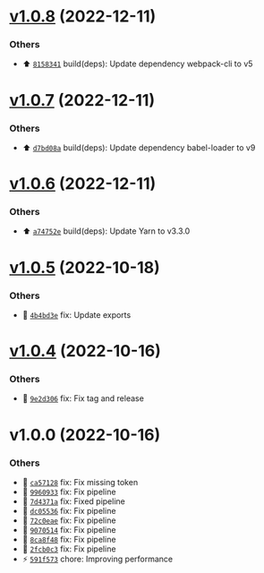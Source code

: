 # [v1.0.8](https://github.com/bryanjtc/react-images-upload/compare/v1.0.7...v1.0.8) (2022-12-11)

### Others

- ⬆️ [`8158341`](https://github.com/bryanjtc/react-images-upload/commit/8158341) build(deps): Update dependency webpack-cli to v5

# [v1.0.7](https://github.com/bryanjtc/react-images-upload/compare/v1.0.6...v1.0.7) (2022-12-11)

### Others

- ⬆️ [`d7bd08a`](https://github.com/bryanjtc/react-images-upload/commit/d7bd08a) build(deps): Update dependency babel-loader to v9

# [v1.0.6](https://github.com/bryanjtc/react-images-upload/compare/v1.0.5...v1.0.6) (2022-12-11)

### Others

- ⬆️ [`a74752e`](https://github.com/bryanjtc/react-images-upload/commit/a74752e) build(deps): Update Yarn to v3.3.0

# [v1.0.5](https://github.com/bryanjtc/react-images-upload/compare/v1.0.4...v1.0.5) (2022-10-18)

### Others

- 🐛 [`4b4bd3e`](https://github.com/bryanjtc/react-images-upload/commit/4b4bd3e) fix: Update exports

# [v1.0.4](https://github.com/bryanjtc/react-images-upload/compare/v1.0.3...v1.0.4) (2022-10-16)

### Others

- 🐛 [`9e2d306`](https://github.com/bryanjtc/react-images-upload/commit/9e2d306) fix: Fix tag and release

# v1.0.0 (2022-10-16)

### Others

- 🐛 [`ca57128`](https://gitlab.com/bryanjtc/react-images-upload/commit/ca57128) fix: Fix missing token
- 🐛 [`9960933`](https://gitlab.com/bryanjtc/react-images-upload/commit/9960933) fix: Fix pipeline
- 🐛 [`7d4371a`](https://gitlab.com/bryanjtc/react-images-upload/commit/7d4371a) fix: Fixed pipeline
- 🐛 [`dc05536`](https://gitlab.com/bryanjtc/react-images-upload/commit/dc05536) fix: Fix pipeline
- 🐛 [`72c0eae`](https://gitlab.com/bryanjtc/react-images-upload/commit/72c0eae) fix: Fix pipeline
- 🐛 [`9070514`](https://gitlab.com/bryanjtc/react-images-upload/commit/9070514) fix: Fix pipeline
- 🐛 [`8ca8f48`](https://gitlab.com/bryanjtc/react-images-upload/commit/8ca8f48) fix: Fix pipeline
- 🐛 [`2fcb0c3`](https://gitlab.com/bryanjtc/react-images-upload/commit/2fcb0c3) fix: Fix pipeline
- ⚡ [`591f573`](https://gitlab.com/bryanjtc/react-images-upload/commit/591f573) chore: Improving performance
